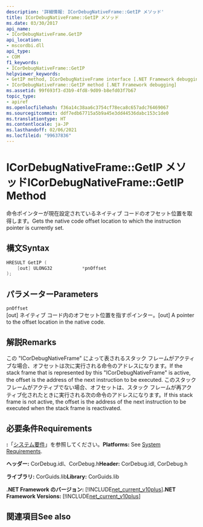 ```yaml
---
description: '詳細情報: ICorDebugNativeFrame::GetIP メソッド'
title: ICorDebugNativeFrame::GetIP メソッド
ms.date: 03/30/2017
api_name:
- ICorDebugNativeFrame.GetIP
api_location:
- mscordbi.dll
api_type:
- COM
f1_keywords:
- ICorDebugNativeFrame::GetIP
helpviewer_keywords:
- GetIP method, ICorDebugNativeFrame interface [.NET Framework debugging]
- ICorDebugNativeFrame::GetIP method [.NET Framework debugging]
ms.assetid: 99f693f3-d3b9-4fd8-9d09-b8efd03f7b67
topic_type:
- apiref
ms.openlocfilehash: f36a14c38aa6c3754cf78eca8c657adc76469067
ms.sourcegitcommit: ddf7edb67715a5b9a45e3dd44536dabc153c1de0
ms.translationtype: HT
ms.contentlocale: ja-JP
ms.lasthandoff: 02/06/2021
ms.locfileid: "99637836"
---
```

# <a name="icordebugnativeframegetip-method"></a><span data-ttu-id="278aa-103">ICorDebugNativeFrame::GetIP メソッド</span><span class="sxs-lookup"><span data-stu-id="278aa-103">ICorDebugNativeFrame::GetIP Method</span></span>

<span data-ttu-id="278aa-104">命令ポインターが現在設定されているネイティブ コードのオフセット位置を取得します。</span><span class="sxs-lookup"><span data-stu-id="278aa-104">Gets the native code offset location to which the instruction pointer is currently set.</span></span>  
  
## <a name="syntax"></a><span data-ttu-id="278aa-105">構文</span><span class="sxs-lookup"><span data-stu-id="278aa-105">Syntax</span></span>  
  
```cpp  
HRESULT GetIP (  
    [out] ULONG32           *pnOffset  
);  
```  
  
## <a name="parameters"></a><span data-ttu-id="278aa-106">パラメーター</span><span class="sxs-lookup"><span data-stu-id="278aa-106">Parameters</span></span>  

 `pnOffset`  
 <span data-ttu-id="278aa-107">[out] ネイティブ コード内のオフセット位置を指すポインター。</span><span class="sxs-lookup"><span data-stu-id="278aa-107">[out] A pointer to the offset location in the native code.</span></span>  
  
## <a name="remarks"></a><span data-ttu-id="278aa-108">解説</span><span class="sxs-lookup"><span data-stu-id="278aa-108">Remarks</span></span>  

 <span data-ttu-id="278aa-109">この "ICorDebugNativeFrame" によって表されるスタック フレームがアクティブな場合、オフセットは次に実行される命令のアドレスになります。</span><span class="sxs-lookup"><span data-stu-id="278aa-109">If the stack frame that is represented by this "ICorDebugNativeFrame" is active, the offset is the address of the next instruction to be executed.</span></span> <span data-ttu-id="278aa-110">このスタック フレームがアクティブでない場合、オフセットは、スタック フレームが再アクティブ化されたときに実行される次の命令のアドレスになります。</span><span class="sxs-lookup"><span data-stu-id="278aa-110">If this stack frame is not active, the offset is the address of the next instruction to be executed when the stack frame is reactivated.</span></span>  
  
## <a name="requirements"></a><span data-ttu-id="278aa-111">必要条件</span><span class="sxs-lookup"><span data-stu-id="278aa-111">Requirements</span></span>  

 <span data-ttu-id="278aa-112">**:**「[システム要件](../../get-started/system-requirements.md)」を参照してください。</span><span class="sxs-lookup"><span data-stu-id="278aa-112">**Platforms:** See [System Requirements](../../get-started/system-requirements.md).</span></span>  
  
 <span data-ttu-id="278aa-113">**ヘッダー:** CorDebug.idl、CorDebug.h</span><span class="sxs-lookup"><span data-stu-id="278aa-113">**Header:** CorDebug.idl, CorDebug.h</span></span>  
  
 <span data-ttu-id="278aa-114">**ライブラリ:** CorGuids.lib</span><span class="sxs-lookup"><span data-stu-id="278aa-114">**Library:** CorGuids.lib</span></span>  
  
 <span data-ttu-id="278aa-115">**.NET Framework のバージョン:** [!INCLUDE[net_current_v10plus](../../../../includes/net-current-v10plus-md.md)]</span><span class="sxs-lookup"><span data-stu-id="278aa-115">**.NET Framework Versions:** [!INCLUDE[net_current_v10plus](../../../../includes/net-current-v10plus-md.md)]</span></span>  
  
## <a name="see-also"></a><span data-ttu-id="278aa-116">関連項目</span><span class="sxs-lookup"><span data-stu-id="278aa-116">See also</span></span>
